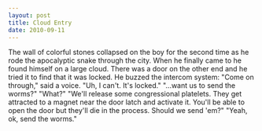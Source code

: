 ```yaml
---
layout: post
title: Cloud Entry
date: 2010-09-11
---
```

The wall of colorful stones collapsed on the boy for the second time as he
      rode the apocalyptic snake through the city. When he finally came to he found himself on a
      large cloud. There was a door on the other end and he tried it to find that it was locked. He
      buzzed the intercom system:    "Come on through," said a voice.    "Uh, I can't. It's locked."    "...want us to send the
      worms?"    "What?"    "We'll release some
      congressional platelets. They get attracted to a magnet near the door latch and activate it.
      You'll be able to open the door but they'll die in the process. Should we send 'em?"    "Yeah, ok, send the worms."